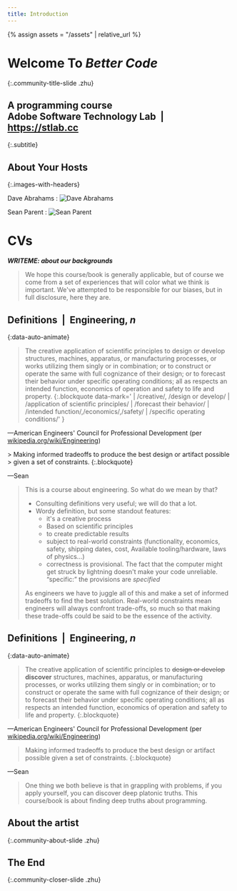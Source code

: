```yaml
---
title: Introduction
---
```

{% assign assets = "/assets" | relative_url %}

# Welcome To *Better Code*
{:.community-title-slide .zhu}
## A programming course<br/>Adobe Software Technology Lab  |  https://stlab.cc
{:.subtitle}


## About Your Hosts
{:.images-with-headers}

Dave Abrahams
: ![Dave Abrahams]({{assets}}/img/dave.jpg)

Sean Parent
: ![Sean Parent]({{assets}}/img/sean.jpg)

# CVs

***WRITEME: about our backgrounds***

> We hope this course/book is generally applicable, but of course we come from a
> set of experiences that will color what we think is important.  We've
> attempted to be responsible for our biases, but in full disclosure, here they
> are.

## Definitions  |  Engineering, *n*
{:data-auto-animate}

> The creative application of scientific principles to design or develop
> structures, machines, apparatus, or manufacturing processes, or works utilizing
> them singly or in combination; or to construct or operate the same with full
> cognizance of their design; or to forecast their behavior under specific
> operating conditions; all as respects an intended function, economics of
> operation and safety to life and property.
{:.blockquote data-mark='
| /creative/, /design or develop/
| /application of scientific principles/
| /forecast their behavior/
| /intended function/,/economics/,/safety/
| /specific operating conditions/' }

—American Engineers' Council for Professional Development
(per [wikipedia.org/wiki/Engineering](https://en.wikipedia.org/wiki/Engineering))

<div class='fragment' markdown=1>
> Making informed tradeoffs to produce the best design or artifact possible
> given a set of constraints.
{:.blockquote}

—Sean
</div>

> This is a course about engineering.  So what do we mean by that?
>
> - Consulting definitions very useful; we will do that a lot.
> - Wordy definition, but some standout features:
>   - it's a creative process
>   - Based on scientific principles
>   - to create predictable results
>   - subject to real-world constraints (functionality, economics, safety, shipping dates,
>     cost, Available tooling/hardware, laws of physics…)
>   - correctness is provisional. The fact that the computer might get struck by
>     lightning doesn't make your code unreliable. “specific:” the provisions are
>     *specified*
>
> As engineers we have to juggle all of this and make a set of informed
> tradeoffs to find the best solution.  Real-world constraints mean engineers will
> always confront trade-offs, so much so that making these trade-offs could be
> said to be the essence of the activity.

## Definitions  |  Engineering, *n*
{:data-auto-animate}

> The creative application of scientific principles to <s>design or develop</s>
> **discover** structures, machines, apparatus, or manufacturing processes, or
> works utilizing them singly or in combination; or to construct or operate the
> same with full cognizance of their design; or to forecast their behavior under
> specific operating conditions; all as respects an intended function, economics
> of operation and safety to life and property.
{:.blockquote}

—American Engineers' Council for Professional Development
(per [wikipedia.org/wiki/Engineering](https://en.wikipedia.org/wiki/Engineering))

> Making informed tradeoffs to produce the best design or artifact possible
> given a set of constraints.
{:.blockquote}

—Sean

> One thing we both believe is that in grappling with problems, if you apply
> yourself, you can discover deep platonic truths.  This course/book is about
> finding deep truths about programming.


## About the artist
{:.community-about-slide .zhu}

## The End
{:.community-closer-slide .zhu}
